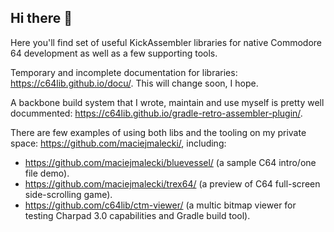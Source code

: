 ## Hi there 👋

Here you'll find set of useful KickAssembler libraries for native Commodore 64 development as well as a few supporting tools.

Temporary and incomplete documentation for libraries: https://c64lib.github.io/docu/. This will change soon, I hope.

A backbone build system that I wrote, maintain and use myself is pretty well docummented: https://c64lib.github.io/gradle-retro-assembler-plugin/.

There are few examples of using both libs and the tooling on my private space: https://github.com/maciejmalecki/, including:
* https://github.com/maciejmalecki/bluevessel/ (a sample C64 intro/one file demo).
* https://github.com/maciejmalecki/trex64/ (a preview of C64 full-screen side-scrolling game).
* https://github.com/c64lib/ctm-viewer/ (a multic bitmap viewer for testing Charpad 3.0 capabilities and Gradle build tool).

